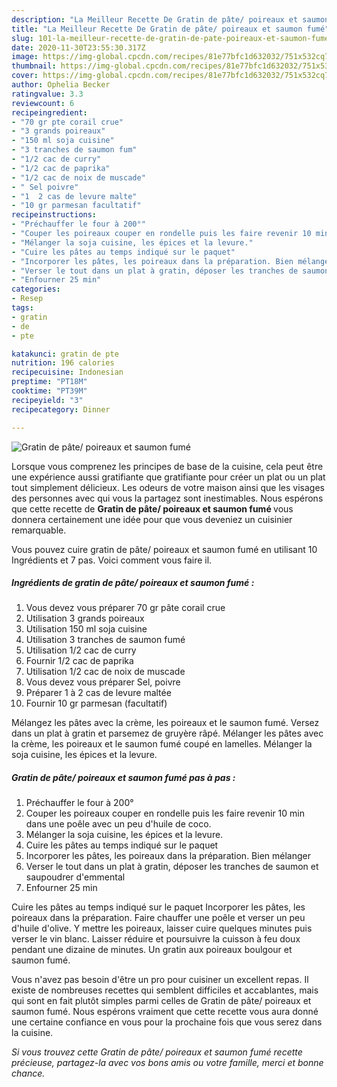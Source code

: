 ```yaml
---
description: "La Meilleur Recette De Gratin de pâte/ poireaux et saumon fumé"
title: "La Meilleur Recette De Gratin de pâte/ poireaux et saumon fumé"
slug: 101-la-meilleur-recette-de-gratin-de-pate-poireaux-et-saumon-fume
date: 2020-11-30T23:55:30.317Z
image: https://img-global.cpcdn.com/recipes/81e77bfc1d632032/751x532cq70/gratin-de-pate-poireaux-et-saumon-fume-photo-principale-de-la-recette.jpg
thumbnail: https://img-global.cpcdn.com/recipes/81e77bfc1d632032/751x532cq70/gratin-de-pate-poireaux-et-saumon-fume-photo-principale-de-la-recette.jpg
cover: https://img-global.cpcdn.com/recipes/81e77bfc1d632032/751x532cq70/gratin-de-pate-poireaux-et-saumon-fume-photo-principale-de-la-recette.jpg
author: Ophelia Becker
ratingvalue: 3.3
reviewcount: 6
recipeingredient:
- "70 gr pte corail crue"
- "3 grands poireaux"
- "150 ml soja cuisine"
- "3 tranches de saumon fum"
- "1/2 cac de curry"
- "1/2 cac de paprika"
- "1/2 cac de noix de muscade"
- " Sel poivre"
- "1  2 cas de levure malte"
- "10 gr parmesan facultatif"
recipeinstructions:
- "Préchauffer le four à 200°"
- "Couper les poireaux couper en rondelle puis les faire revenir 10 min dans une poêle avec un peu d&#39;huile de coco."
- "Mélanger la soja cuisine, les épices et la levure."
- "Cuire les pâtes au temps indiqué sur le paquet"
- "Incorporer les pâtes, les poireaux dans la préparation. Bien mélanger"
- "Verser le tout dans un plat à gratin, déposer les tranches de saumon et saupoudrer d&#39;emmental"
- "Enfourner 25 min"
categories:
- Resep
tags:
- gratin
- de
- pte

katakunci: gratin de pte 
nutrition: 196 calories
recipecuisine: Indonesian
preptime: "PT18M"
cooktime: "PT39M"
recipeyield: "3"
recipecategory: Dinner

---
```



![Gratin de pâte/ poireaux et saumon fumé](https://img-global.cpcdn.com/recipes/81e77bfc1d632032/751x532cq70/gratin-de-pate-poireaux-et-saumon-fume-photo-principale-de-la-recette.jpg)

Lorsque vous comprenez les principes de base de la cuisine, cela peut être une expérience aussi gratifiante que gratifiante pour créer un plat ou un plat tout simplement délicieux. Les odeurs de votre maison ainsi que les visages des personnes avec qui vous la partagez sont inestimables. Nous espérons que cette recette de <strong> Gratin de pâte/ poireaux et saumon fumé </strong> vous donnera certainement une idée pour que vous deveniez un cuisinier remarquable.

<!--inarticleads1-->

Vous pouvez cuire gratin de pâte/ poireaux et saumon fumé en utilisant 10 Ingrédients et 7 pas. Voici comment vous faire il.

##### Ingrédients de gratin de pâte/ poireaux et saumon fumé :

1. Vous devez vous préparer 70 gr pâte corail crue
1. Utilisation 3 grands poireaux
1. Utilisation 150 ml soja cuisine
1. Utilisation 3 tranches de saumon fumé
1. Utilisation 1/2 cac de curry
1. Fournir 1/2 cac de paprika
1. Utilisation 1/2 cac de noix de muscade
1. Vous devez vous préparer  Sel, poivre
1. Préparer 1 à 2 cas de levure maltée
1. Fournir 10 gr parmesan (facultatif)


Mélangez les pâtes avec la crème, les poireaux et le saumon fumé. Versez dans un plat à gratin et parsemez de gruyère râpé. Mélanger les pâtes avec la crème, les poireaux et le saumon fumé coupé en lamelles. Mélanger la soja cuisine, les épices et la levure. 

<!--inarticleads2-->

##### Gratin de pâte/ poireaux et saumon fumé pas à pas :

1. Préchauffer le four à 200°
1. Couper les poireaux couper en rondelle puis les faire revenir 10 min dans une poêle avec un peu d&#39;huile de coco.
1. Mélanger la soja cuisine, les épices et la levure.
1. Cuire les pâtes au temps indiqué sur le paquet
1. Incorporer les pâtes, les poireaux dans la préparation. Bien mélanger
1. Verser le tout dans un plat à gratin, déposer les tranches de saumon et saupoudrer d&#39;emmental
1. Enfourner 25 min


Cuire les pâtes au temps indiqué sur le paquet Incorporer les pâtes, les poireaux dans la préparation. Faire chauffer une poêle et verser un peu d&#39;huile d&#39;olive. Y mettre les poireaux, laisser cuire quelques minutes puis verser le vin blanc. Laisser réduire et poursuivre la cuisson à feu doux pendant une dizaine de minutes. Un gratin aux poireaux boulgour et saumon fumé. 

<!--inarticleads1-->

<p>
Vous n'avez pas besoin d'être un pro pour cuisiner un excellent repas. Il existe de nombreuses recettes qui semblent difficiles et accablantes, mais qui sont en fait plutôt simples parmi celles de Gratin de pâte/ poireaux et saumon fumé. Nous espérons vraiment que cette recette vous aura donné une certaine confiance en vous pour la prochaine fois que vous serez dans la cuisine.
</p>

<p>
<i>Si vous trouvez cette Gratin de pâte/ poireaux et saumon fumé recette précieuse, partagez-la avec vos bons amis ou votre famille, merci et bonne chance.</i>
</p>
